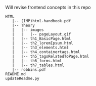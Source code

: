 Will revise frontend concepts in this repo
```.gitattributes
HTML
   |-- (IMP)html-handbook.pdf
   |-- Theory
   |   |-- images
   |   |   |-- pageLayout.gif
   |   |-- th1_BasicPage.html
   |   |-- th2_loremIpsum.html
   |   |-- th3_elements.html
   |   |-- th4_containertags.html
   |   |-- th5_tagsRelatedToPage.html
   |   |-- th6_forms.html
   |   |-- th7_tables.html
   |-- robbins.pdf
README.md
updateReadme.py
```